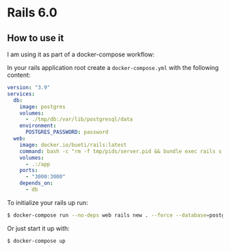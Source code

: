 # Rails 6.0

## How to use it

I am using it as part of a docker-compose workflow:

In your rails application root create a `docker-compose.yml` with the following content:

```yaml
version: "3.9"
services:
  db:
    image: postgres
    volumes:
      - ./tmp/db:/var/lib/postgresql/data
    environment:
      POSTGRES_PASSWORD: password
  web:
    image: docker.io/bueti/rails:latest
    command: bash -c "rm -f tmp/pids/server.pid && bundle exec rails s -p 3000 -b '0.0.0.0'"
    volumes:
      - .:/app
    ports:
      - "3000:3000"
    depends_on:
      - db

```

To initialize your rails up run:

```sh
$ docker-compose run --no-deps web rails new . --force --database=postgresql
```

Or just start it  up with:

```sh
$ docker-compose up
```

